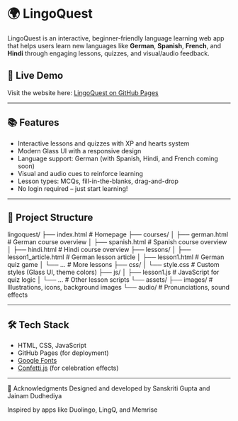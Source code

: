 # 🌍 LingoQuest

LingoQuest is an interactive, beginner-friendly language learning web app that helps users learn new languages like **German**, **Spanish**, **French**, and **Hindi** through engaging lessons, quizzes, and visual/audio feedback.

## 🔗 Live Demo
Visit the website here: [LingoQuest on GitHub Pages](https://sanaryan175.github.io/LingoQuest/)

---

## 📚 Features

- Interactive lessons and quizzes with XP and hearts system
-  Modern Glass UI with a responsive design
-  Language support: German (with Spanish, Hindi, and French coming soon)
- Visual and audio cues to reinforce learning
- Lesson types: MCQs, fill-in-the-blanks, drag-and-drop
-  No login required – just start learning!

---

## 📁 Project Structure

lingoquest/
├── index.html # Homepage
├── courses/
│ ├── german.html # German course overview
│ ├── spanish.html # Spanish course overview
│ ├── hindi.html # Hindi course overview
├── lessons/
│ ├── lesson1_article.html # German lesson article
│ ├── lesson1.html # German quiz game
│ └── ... # More lessons
├── css/
│ └── style.css # Custom styles (Glass UI, theme colors)
├── js/
│ ├── lesson1.js # JavaScript for quiz logic
│ └── ... # Other lesson scripts
└── assets/
├── images/ # Illustrations, icons, background images
└── audio/ # Pronunciations, sound effects

---

## 🛠️ Tech Stack

- HTML, CSS, JavaScript
- GitHub Pages (for deployment)
- [Google Fonts](https://fonts.google.com/)
- [Confetti.js](https://www.cssscript.com/confetti-falling-animation/) (for celebration effects)

---

🙌 Acknowledgments
Designed and developed by Sanskriti Gupta and Jainam Dudhediya

Inspired by apps like Duolingo, LingQ, and Memrise


